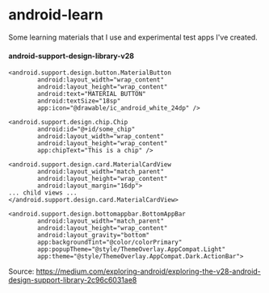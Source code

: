 android-learn
=============

Some learning materials that I use and experimental test apps I've created.


#### android-support-design-library-v28
    <android.support.design.button.MaterialButton
            android:layout_width="wrap_content"
            android:layout_height="wrap_content"
            android:text="MATERIAL BUTTON"
            android:textSize="18sp"
            app:icon="@drawable/ic_android_white_24dp" />

    <android.support.design.chip.Chip
            android:id="@+id/some_chip"
            android:layout_width="wrap_content"
            android:layout_height="wrap_content"
            app:chipText="This is a chip" />

    <android.support.design.card.MaterialCardView
            android:layout_width="match_parent"
            android:layout_height="wrap_content"
            android:layout_margin="16dp">
    ... child views ...
    </android.support.design.card.MaterialCardView>

    <android.support.design.bottomappbar.BottomAppBar
            android:layout_width="match_parent"
            android:layout_height="wrap_content"
            android:layout_gravity="bottom"
            app:backgroundTint="@color/colorPrimary"
            app:popupTheme="@style/ThemeOverlay.AppCompat.Light"
            app:theme="@style/ThemeOverlay.AppCompat.Dark.ActionBar">

Source: https://medium.com/exploring-android/exploring-the-v28-android-design-support-library-2c96c6031ae8
